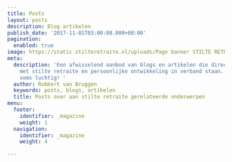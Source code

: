 ```yaml
---
title: Posts
layout: posts
description: Blog artikelen
publish_date: '2017-11-01T03:00:00.000+00:00'
pagination:
  enabled: true
image: https://static.stilteretraite.nl/uploads/Page banner STILTE RETRAITE.jpg
meta:
  description: 'Een afwisselend aanbod van blogs en artikelen die direct of indirect
    met stilte retraite en persoonlijke ontwikkeling in verband staan. Soms leerzaam,
    soms luchtig! '
  author: Robbert van Bruggen
  keywords: posts, blogs, artikelen
  title: Posts over aan stilte retraite gerelateerde onderwerpen
menu:
  footer:
    identifier: _magazine
    weight: 1
  navigation:
    identifier: _magazine
    weight: 4

---
```

